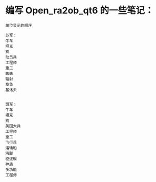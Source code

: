 # 编写 Open_ra2ob_qt6 的一些笔记：

```
单位显示的顺序

苏军：
牛车
坦克
狗
动员兵
工程师
重工
蜘蛛
辐射
章鱼
基洛夫


盟军：
牛车
坦克
狗
美国大兵
工程师
重工
飞行兵
运输船
海豚
驱逐舰
神盾
多功能
工程师
```

